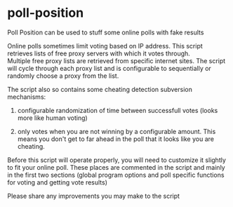 poll-position
=============

Poll Position can be used to stuff some online polls with fake results

Online polls sometimes limit voting based on IP address.  This script retrieves lists of free proxy servers with which it votes through.  
Multiple free proxy lists are retrieved from specific internet sites.  The script will cycle through each proxy list and is configurable to sequentially or randomly choose a proxy from the list.

The script also so contains some cheating detection subversion mechanisms:

1. configurable randomization of time between successfull votes (looks more like human voting)

2. only votes when you are not winning by a configurable amount.  This means you don't get to far ahead in the poll that it looks like you are cheating.  

Before this script will operate properly, you will need to customize it slightly to fit your online poll.  These places are commented in the script and mainly in the first two sections (global program options and poll specific functions for voting and getting vote results)

Please share any improvements you may make to the script

